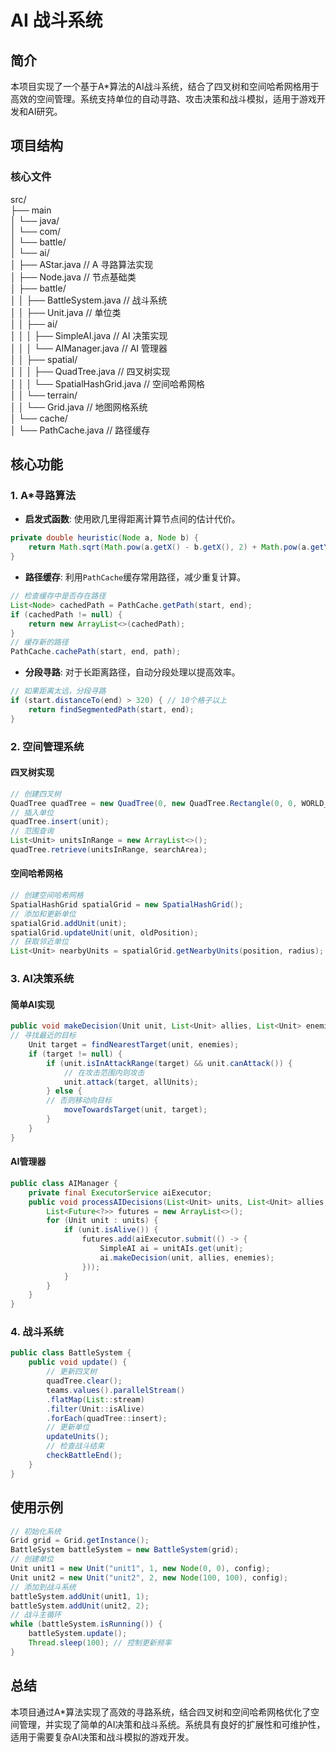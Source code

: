 # AI 战斗系统

## 简介
本项目实现了一个基于A*算法的AI战斗系统，结合了四叉树和空间哈希网格用于高效的空间管理。系统支持单位的自动寻路、攻击决策和战斗模拟，适用于游戏开发和AI研究。

## 项目结构

### 核心文件
src/  
├── main  
│ └── java/  
│ └── com/  
│ └── battle/  
│ └── ai/  
│ ├── AStar.java // A 寻路算法实现  
│ ├── Node.java // 节点基础类  
│ ├── battle/  
│ │ ├── BattleSystem.java // 战斗系统  
│ │ ├── Unit.java // 单位类  
│ │ ├── ai/  
│ │ │ ├── SimpleAI.java // AI 决策实现  
│ │ │ └── AIManager.java // AI 管理器  
│ │ ├── spatial/  
│ │ │ ├── QuadTree.java // 四叉树实现  
│ │ │ └── SpatialHashGrid.java // 空间哈希网格  
│ │ └── terrain/  
│ │ └── Grid.java // 地图网格系统  
│ └── cache/  
│ └── PathCache.java // 路径缓存  

## 核心功能

### 1. A*寻路算法
- **启发式函数**: 使用欧几里得距离计算节点间的估计代价。
```java
private double heuristic(Node a, Node b) {
    return Math.sqrt(Math.pow(a.getX() - b.getX(), 2) + Math.pow(a.getY() - b.getY(), 2));
}
```


- **路径缓存**: 利用`PathCache`缓存常用路径，减少重复计算。
```java
// 检查缓存中是否存在路径
List<Node> cachedPath = PathCache.getPath(start, end);
if (cachedPath != null) {
    return new ArrayList<>(cachedPath);
}
// 缓存新的路径
PathCache.cachePath(start, end, path);
```


- **分段寻路**: 对于长距离路径，自动分段处理以提高效率。
```java
// 如果距离太远，分段寻路
if (start.distanceTo(end) > 320) { // 10个格子以上
    return findSegmentedPath(start, end);
}
```


### 2. 空间管理系统

#### 四叉树实现
```java
// 创建四叉树
QuadTree quadTree = new QuadTree(0, new QuadTree.Rectangle(0, 0, WORLD_SIZE, WORLD_SIZE));
// 插入单位
quadTree.insert(unit);
// 范围查询
List<Unit> unitsInRange = new ArrayList<>();
quadTree.retrieve(unitsInRange, searchArea);
```

#### 空间哈希网格
```java
// 创建空间哈希网格
SpatialHashGrid spatialGrid = new SpatialHashGrid();
// 添加和更新单位
spatialGrid.addUnit(unit);
spatialGrid.updateUnit(unit, oldPosition);
// 获取邻近单位
List<Unit> nearbyUnits = spatialGrid.getNearbyUnits(position, radius);
```


### 3. AI决策系统

#### 简单AI实现
```java
public void makeDecision(Unit unit, List<Unit> allies, List<Unit> enemies) {
// 寻找最近的目标
    Unit target = findNearestTarget(unit, enemies);
    if (target != null) {
        if (unit.isInAttackRange(target) && unit.canAttack()) {
            // 在攻击范围内则攻击
            unit.attack(target, allUnits);
        } else {
        // 否则移动向目标
            moveTowardsTarget(unit, target);
        }
    }
}
```


#### AI管理器
```java
public class AIManager {
    private final ExecutorService aiExecutor;
    public void processAIDecisions(List<Unit> units, List<Unit> allies, List<Unit> enemies) {
        List<Future<?>> futures = new ArrayList<>();
        for (Unit unit : units) {
            if (unit.isAlive()) {
                futures.add(aiExecutor.submit(() -> {
                    SimpleAI ai = unitAIs.get(unit);
                    ai.makeDecision(unit, allies, enemies);
                }));
            }
        }
    }
}
```


### 4. 战斗系统
```java
public class BattleSystem {
    public void update() {
        // 更新四叉树
        quadTree.clear();
        teams.values().parallelStream()
        .flatMap(List::stream)
        .filter(Unit::isAlive)
        .forEach(quadTree::insert);
        // 更新单位
        updateUnits();
        // 检查战斗结束
        checkBattleEnd();
    }
}
```

## 使用示例
```java
// 初始化系统
Grid grid = Grid.getInstance();
BattleSystem battleSystem = new BattleSystem(grid);
// 创建单位
Unit unit1 = new Unit("unit1", 1, new Node(0, 0), config);
Unit unit2 = new Unit("unit2", 2, new Node(100, 100), config);
// 添加到战斗系统
battleSystem.addUnit(unit1, 1);
battleSystem.addUnit(unit2, 2);
// 战斗主循环
while (battleSystem.isRunning()) {
    battleSystem.update();
    Thread.sleep(100); // 控制更新频率
}
```


## 总结
本项目通过A*算法实现了高效的寻路系统，结合四叉树和空间哈希网格优化了空间管理，并实现了简单的AI决策和战斗系统。系统具有良好的扩展性和可维护性，适用于需要复杂AI决策和战斗模拟的游戏开发。
